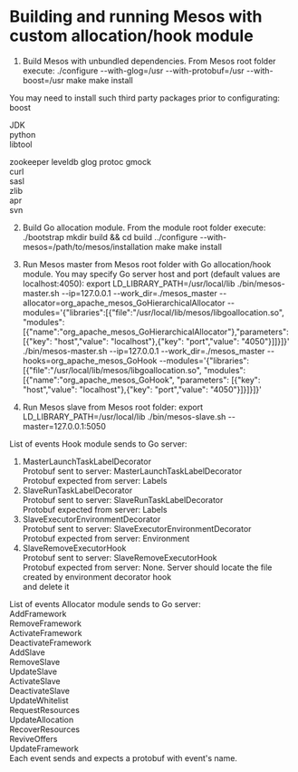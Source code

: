 # Building and running Mesos with custom allocation/hook module

1. Build Mesos with unbundled dependencies. From Mesos root folder execute:
./configure --with-glog=/usr --with-protobuf=/usr --with-boost=/usr
make
make install

You may need to install such third party packages prior to configurating:<br>
boost
  
JDK  
python  
libtool
  
zookeeper
leveldb
glog
protoc
  gmock<br>
  curl<br>
  sasl<br>
  zlib<br>
  apr<br>
  svn<br>

2. Build Go allocation module. From the module root folder execute:
./bootstrap
mkdir build && cd build
../configure --with-mesos=/path/to/mesos/installation
make
make install

3. Run Mesos master from Mesos root folder with Go allocation/hook module. You may specify Go server host and port (default values are localhost:4050):
export LD_LIBRARY_PATH=/usr/local/lib
./bin/mesos-master.sh --ip=127.0.0.1 --work_dir=./mesos_master --allocator=org_apache_mesos_GoHierarchicalAllocator --modules='{"libraries":[{"file":"/usr/local/lib/mesos/libgoallocation.so", "modules":[{"name":"org_apache_mesos_GoHierarchicalAllocator"},"parameters": [{"key": "host","value": "localhost"},{"key": "port","value": "4050"}]]}]}'
./bin/mesos-master.sh --ip=127.0.0.1 --work_dir=./mesos_master --hooks=org_apache_mesos_GoHook --modules='{"libraries":[{"file":"/usr/local/lib/mesos/libgoallocation.so", "modules":[{"name":"org_apache_mesos_GoHook", "parameters": [{"key": "host","value": "localhost"},{"key": "port","value": "4050"}]}]}]}'

4. Run Mesos slave from Mesos root folder:
export LD_LIBRARY_PATH=/usr/local/lib
./bin/mesos-slave.sh --master=127.0.0.1:5050


List of events Hook module sends to Go server:
  1. MasterLaunchTaskLabelDecorator<br>
  Protobuf sent to server: MasterLaunchTaskLabelDecorator<br>
  Protobuf expected from server: Labels<br>
  2. SlaveRunTaskLabelDecorator<br>
  Protobuf sent to server: SlaveRunTaskLabelDecorator<br>
  Protobuf expected from server: Labels<br>
  3. SlaveExecutorEnvironmentDecorator<br>
  Protobuf sent to server: SlaveExecutorEnvironmentDecorator<br>
  Protobuf expected from server: Environment<br>
  4. SlaveRemoveExecutorHook<br>
  Protobuf sent to server: SlaveRemoveExecutorHook<br>
  Protobuf expected from server: None. Server should locate the file created by environment decorator hook<br>
  and delete it

List of events Allocator module sends to Go server:<br>
  AddFramework<br>
  RemoveFramework<br>
  ActivateFramework<br>
  DeactivateFramework<br>
  AddSlave<br>
  RemoveSlave<br>
  UpdateSlave<br>
  ActivateSlave<br>
  DeactivateSlave<br>
  UpdateWhitelist<br>
  RequestResources<br>
  UpdateAllocation<br>
  RecoverResources<br>
  ReviveOffers<br>
  UpdateFramework<br>
  Each event sends and expects a protobuf with event's name.<br>


